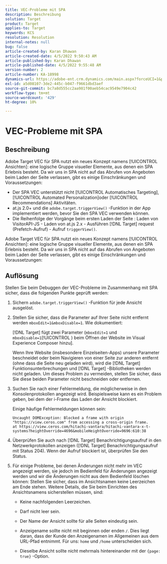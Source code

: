 ```yaml
---
title: VEC-Probleme mit SPA
description: Beschreibung
solution: Target
product: Target
applies-to: Target
keywords: KCS
resolution: Resolution
internal-notes: null
bug: false
article-created-by: Karan Dhawan
article-created-date: 4/5/2022 9:50:43 AM
article-published-by: Karan Dhawan
article-published-date: 4/5/2022 9:55:48 AM
version-number: 2
article-number: KA-18998
dynamics-url: https://adobe-ent.crm.dynamics.com/main.aspx?forceUCI=1&pagetype=entityrecord&etn=knowledgearticle&id=825963d6-c5b4-ec11-983f-000d3a5d0d73
exl-id: a5d08107-3de2-445c-b047-f9661dbd3aef
source-git-commit: bc7a8d555cc2aa981f00aeb54cac9549e7904c42
workflow-type: tm+mt
source-wordcount: '429'
ht-degree: 10%

---
```


# VEC-Probleme mit SPA

## Beschreibung

Adobe Target VEC für SPA nutzt ein neues Konzept namens [!UICONTROL Ansichten]: eine logische Gruppe visueller Elemente, aus denen ein SPA Erlebnis besteht. Da wir uns in SPA nicht auf das Abrufen von Angeboten beim Laden der Seite verlassen, gibt es einige Einschränkungen und Voraussetzungen:

- Der SPA VEC unterstützt nicht [!UICONTROL Automatisches Targeting], [!UICONTROL Automated Personalization]oder [!UICONTROL Recommendations] Aktivitäten.
- at.js 2.0+ und die `adobe.target.triggerView()` -Funktion in der App implementiert werden, bevor Sie den SPA VEC verwenden können.
- Die Reihenfolge der Vorgänge beim ersten Laden der Seite : Laden von VisitorAPI-JS - Laden von at.js 2.x - Ausführen [!DNL Target] request (Prefetch-Aufruf) - Aufruf `triggerView()`.

Adobe Target VEC für SPA nutzt ein neues Konzept namens [!UICONTROL Ansichten]: eine logische Gruppe visueller Elemente, aus denen ein SPA Erlebnis besteht. Da wir uns in SPA nicht auf das Abrufen von Angeboten beim Laden der Seite verlassen, gibt es einige Einschränkungen und Voraussetzungen:

## Auflösung

Stellen Sie beim Debuggen der VEC-Probleme im Zusammenhang mit SPA sicher, dass die folgenden Punkte geprüft werden:

1. Sichern `adobe.target.triggerView()` -Funktion für jede Ansicht ausgelöst.

1. Stellen Sie sicher, dass die Parameter auf Ihrer Seite nicht entfernt werden `mboxEdit=1&mboxDisable=1`. Wie dokumentiert:

   [!DNL Target] fügt zwei Parameter (`mboxEdit=1` und `mboxDisable=1`[!UICONTROL ) beim Öffnen der Website im Visual Experience Composer hinzu].

   Wenn Ihre Website (insbesondere Einzelseiten-Apps) unsere Parameter beschneidet oder beim Navigieren von einer Seite zur anderen entfernt (ohne dass die Seite neu geladen wird), wird die [!DNL Target] Funktionsunterbrechungen und [!DNL Target] -Bibliotheken werden nicht geladen. Um dieses Problem zu vermeiden, stellen Sie sicher, dass Sie diese beiden Parameter nicht beschneiden oder entfernen.

1. Suchen Sie nach einer Fehlermeldung, die möglicherweise in den Konsolenprotokollen angezeigt wird. Beispielsweise kann es ein Problem geben, bei dem der i-Frame das Laden der Ansicht blockiert.

   Einige häufige Fehlermeldungen können sein: 

   ```
   Uncaught DOMException: Blocked a frame with origin "https://view.ceros.com" from accessing a cross-origin frame.
   at https://view.ceros.com/hitachi-vantara/hitachi-vantara-x-t-systems?heightOverride=4696&mobileHeightOverride=9696:610:38
   ```

1. Überprüfen Sie auch nach [!DNL Target] Benachrichtigungsaufruf in den Netzwerkprotokollen anzeigen ([!DNL Target] Benachrichtigungsaufruf mit Status 204). Wenn der Aufruf blockiert ist, überprüfen Sie den Status.

1. Für einige Probleme, bei denen Änderungen nicht mehr im VEC angezeigt werden, sie jedoch im Bedienfeld für Änderungen angezeigt werden und wir die Änderungen nicht aus dem Bedienfeld löschen können: Stellen Sie sicher, dass im Ansichtsnamen keine Leerzeichen am Ende stehen. Weitere Details, die Sie beim Einrichten des Ansichtsnamens sicherstellen müssen, sind: 

   - Keine nachfolgenden Leerzeichen.

   - Darf nicht leer sein.

   - Der Name der Ansicht sollte für alle Seiten eindeutig sein.

   - Anzeigename sollte nicht mit beginnen oder enden `/`. Dies liegt daran, dass der Kunde den Anzeigenamen im Allgemeinen aus dem URL-Pfad entnimmt. Für uns: `home` und `/home` unterscheiden sich.

   - Dieselbe Ansicht sollte nicht mehrmals hintereinander mit der `{page: true}` -Option.
